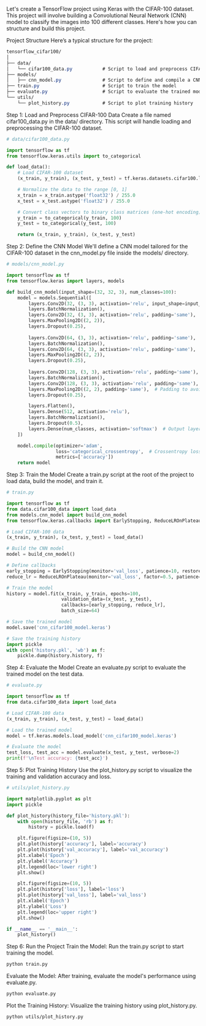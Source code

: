 Let's create a TensorFlow project using Keras with the CIFAR-100 dataset. This project will involve building a Convolutional Neural Network (CNN) model to classify the images into 100 different classes. Here's how you can structure and build this project.

Project Structure
Here’s a typical structure for the project:


```css
tensorflow_cifar100/
│
├── data/
│   └── cifar100_data.py           # Script to load and preprocess CIFAR-100 data
├── models/
│   ├── cnn_model.py               # Script to define and compile a CNN model
├── train.py                       # Script to train the model
├── evaluate.py                    # Script to evaluate the trained model
└── utils/
    └── plot_history.py            # Script to plot training history

```

Step 1: Load and Preprocess CIFAR-100 Data
Create a file named cifar100_data.py in the data/ directory. This script will handle loading and preprocessing the CIFAR-100 dataset.

```python
# data/cifar100_data.py

import tensorflow as tf
from tensorflow.keras.utils import to_categorical

def load_data():
    # Load CIFAR-100 dataset
    (x_train, y_train), (x_test, y_test) = tf.keras.datasets.cifar100.load_data()

    # Normalize the data to the range [0, 1]
    x_train = x_train.astype('float32') / 255.0
    x_test = x_test.astype('float32') / 255.0

    # Convert class vectors to binary class matrices (one-hot encoding)
    y_train = to_categorical(y_train, 100)
    y_test = to_categorical(y_test, 100)

    return (x_train, y_train), (x_test, y_test)

```

Step 2: Define the CNN Model
We'll define a CNN model tailored for the CIFAR-100 dataset in the cnn_model.py file inside the models/ directory.

```python
# models/cnn_model.py

import tensorflow as tf
from tensorflow.keras import layers, models

def build_cnn_model(input_shape=(32, 32, 3), num_classes=100):
    model = models.Sequential([
        layers.Conv2D(32, (3, 3), activation='relu', input_shape=input_shape),
        layers.BatchNormalization(),
        layers.Conv2D(32, (3, 3), activation='relu', padding='same'),
        layers.MaxPooling2D((2, 2)),
        layers.Dropout(0.25),
        
        layers.Conv2D(64, (3, 3), activation='relu', padding='same'),
        layers.BatchNormalization(),
        layers.Conv2D(64, (3, 3), activation='relu', padding='same'),
        layers.MaxPooling2D((2, 2)),
        layers.Dropout(0.25),
        
        layers.Conv2D(128, (3, 3), activation='relu', padding='same'),
        layers.BatchNormalization(),
        layers.Conv2D(128, (3, 3), activation='relu', padding='same'),
        layers.MaxPooling2D((2, 2), padding='same'),  # Padding to avoid negative dimensions
        layers.Dropout(0.25),

        layers.Flatten(),
        layers.Dense(512, activation='relu'),
        layers.BatchNormalization(),
        layers.Dropout(0.5),
        layers.Dense(num_classes, activation='softmax')  # Output layer for 100 classes
    ])

    model.compile(optimizer='adam',
                  loss='categorical_crossentropy',  # Crossentropy loss for multi-class classification
                  metrics=['accuracy'])
    return model
```

Step 3: Train the Model
Create a train.py script at the root of the project to load data, build the model, and train it.

```python
# train.py

import tensorflow as tf
from data.cifar100_data import load_data
from models.cnn_model import build_cnn_model
from tensorflow.keras.callbacks import EarlyStopping, ReduceLROnPlateau

# Load CIFAR-100 data
(x_train, y_train), (x_test, y_test) = load_data()

# Build the CNN model
model = build_cnn_model()

# Define callbacks
early_stopping = EarlyStopping(monitor='val_loss', patience=10, restore_best_weights=True)
reduce_lr = ReduceLROnPlateau(monitor='val_loss', factor=0.5, patience=5, min_lr=1e-5)

# Train the model
history = model.fit(x_train, y_train, epochs=100,
                    validation_data=(x_test, y_test),
                    callbacks=[early_stopping, reduce_lr],
                    batch_size=64)

# Save the trained model
model.save('cnn_cifar100_model.keras')

# Save the training history
import pickle
with open('history.pkl', 'wb') as f:
    pickle.dump(history.history, f)
```

Step 4: Evaluate the Model
Create an evaluate.py script to evaluate the trained model on the test data.

```python
# evaluate.py

import tensorflow as tf
from data.cifar100_data import load_data

# Load CIFAR-100 data
(x_train, y_train), (x_test, y_test) = load_data()

# Load the trained model
model = tf.keras.models.load_model('cnn_cifar100_model.keras')

# Evaluate the model
test_loss, test_acc = model.evaluate(x_test, y_test, verbose=2)
print(f'\nTest accuracy: {test_acc}')
```

Step 5: Plot Training History
Use the plot_history.py script to visualize the training and validation accuracy and loss.

```python
# utils/plot_history.py

import matplotlib.pyplot as plt
import pickle

def plot_history(history_file='history.pkl'):
    with open(history_file, 'rb') as f:
        history = pickle.load(f)

    plt.figure(figsize=(10, 5))
    plt.plot(history['accuracy'], label='accuracy')
    plt.plot(history['val_accuracy'], label='val_accuracy')
    plt.xlabel('Epoch')
    plt.ylabel('Accuracy')
    plt.legend(loc='lower right')
    plt.show()

    plt.figure(figsize=(10, 5))
    plt.plot(history['loss'], label='loss')
    plt.plot(history['val_loss'], label='val_loss')
    plt.xlabel('Epoch')
    plt.ylabel('Loss')
    plt.legend(loc='upper right')
    plt.show()

if __name__ == '__main__':
    plot_history()
```

Step 6: Run the Project
Train the Model: Run the train.py script to start training the model.

```bash
python train.py
```

Evaluate the Model: After training, evaluate the model's performance using evaluate.py.

```bash
python evaluate.py
```

Plot the Training History: Visualize the training history using plot_history.py.

```bash
python utils/plot_history.py
```